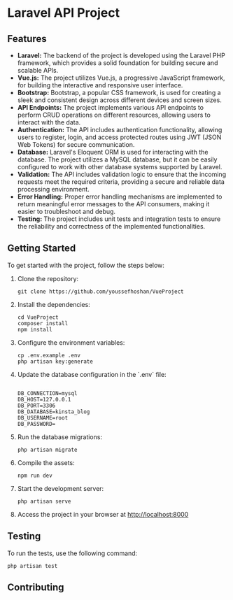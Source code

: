 <!DOCTYPE html>
<html>

<head>
  <title>Laravel API Project</title>
</head>

<body>
  <h1>Laravel API Project</h1>

  <h2>Features</h2>
  <ul>
    <li><strong>Laravel:</strong> The backend of the project is developed using the Laravel PHP framework, which provides a solid foundation for building secure and scalable APIs.</li>
    <li><strong>Vue.js:</strong> The project utilizes Vue.js, a progressive JavaScript framework, for building the interactive and responsive user interface.</li>
    <li><strong>Bootstrap:</strong> Bootstrap, a popular CSS framework, is used for creating a sleek and consistent design across different devices and screen sizes.</li>
    <li><strong>API Endpoints:</strong> The project implements various API endpoints to perform CRUD operations on different resources, allowing users to interact with the data.</li>
    <li><strong>Authentication:</strong> The API includes authentication functionality, allowing users to register, login, and access protected routes using JWT (JSON Web Tokens) for secure communication.</li>
    <li><strong>Database:</strong> Laravel's Eloquent ORM is used for interacting with the database. The project utilizes a MySQL database, but it can be easily configured to work with other database systems supported by Laravel.</li>
    <li><strong>Validation:</strong> The API includes validation logic to ensure that the incoming requests meet the required criteria, providing a secure and reliable data processing environment.</li>
    <li><strong>Error Handling:</strong> Proper error handling mechanisms are implemented to return meaningful error messages to the API consumers, making it easier to troubleshoot and debug.</li>
    <li><strong>Testing:</strong> The project includes unit tests and integration tests to ensure the reliability and correctness of the implemented functionalities.</li>
  </ul>

  <h2>Getting Started</h2>
  <p>To get started with the project, follow the steps below:</p>
  <ol>
    <li>Clone the repository:</li>
    <pre><code>git clone https://github.com/youssefhoshan/VueProject</code></pre>
    <li>Install the dependencies:</li>
    <pre><code>cd VueProject
composer install
npm install</code></pre>
    <li>Configure the environment variables:</li>
    <pre><code>cp .env.example .env
php artisan key:generate</code></pre>
    <li>Update the database configuration in the `.env` file:</li>
    <pre><code>
DB_CONNECTION=mysql
DB_HOST=127.0.0.1
DB_PORT=3306
DB_DATABASE=kinsta_blog
DB_USERNAME=root
DB_PASSWORD=</code></pre>
    <li>Run the database migrations:</li>
    <pre><code>php artisan migrate</code></pre>
    <li>Compile the assets:</li>
    <pre><code>npm run dev</code></pre>
    <li>Start the development server:</li>
    <pre><code>php artisan serve</code></pre>
    <li>Access the project in your browser at <a href="http://localhost:8000">http://localhost:8000</a></li>
  </ol>

  <h2>Testing</h2>
  <p>To run the tests, use the following command:</p>
  <pre><code>php artisan test</code></pre>

  <h2>Contributing</h2
